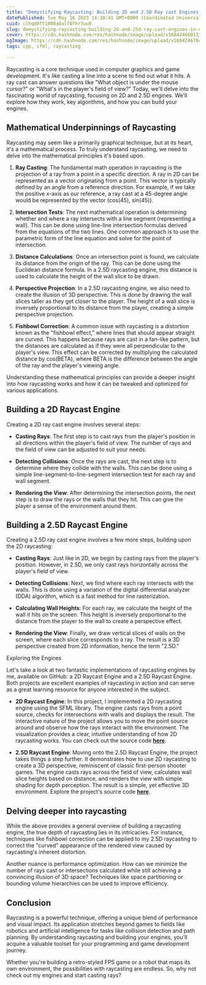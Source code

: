 ```yaml
---
title: "Demystifying Raycasting: Building 2D and 2.5D Ray cast Engines in C++"
datePublished: Tue May 16 2023 14:18:41 GMT+0000 (Coordinated Universal Time)
cuid: clhqd0ft1000a0alf8fhr3uu8
slug: demystifying-raycasting-building-2d-and-25d-ray-cast-engines-in-c
cover: https://cdn.hashnode.com/res/hashnode/image/upload/v1684246601338/5de415f3-fadb-4079-a4ff-73397b5ce803.jpeg
ogImage: https://cdn.hashnode.com/res/hashnode/image/upload/v1684246704708/2b471372-ae30-46a1-9a7b-de74cdd317e1.jpeg
tags: cpp, sfml, raycasting

---
```


Raycasting is a core technique used in computer graphics and game development. It's like casting a line into a scene to find out what it hits. A ray cast can answer questions like "What object is under the mouse cursor?" or "What's in the player's field of view?" Today, we'll delve into the fascinating world of raycasting, focusing on 2D and 2.5D engines. We'll explore how they work, key algorithms, and how you can build your engines.

## Mathematical Underpinnings of Raycasting

Raycasting may seem like a primarily graphical technique, but at its heart, it's a mathematical process. To truly understand raycasting, we need to delve into the mathematical principles it's based upon.

1. **Ray Casting**: The fundamental math operation in raycasting is the projection of a ray from a point in a specific direction. A ray in 2D can be represented as a vector originating from a point. This vector is typically defined by an angle from a reference direction. For example, if we take the positive x-axis as our reference, a ray cast at a 45-degree angle would be represented by the vector (cos(45), sin(45)).
    
2. **Intersection Tests**: The next mathematical operation is determining whether and where a ray intersects with a line segment (representing a wall). This can be done using line-line intersection formulas derived from the equations of the two lines. One common approach is to use the parametric form of the line equation and solve for the point of intersection.
    
3. **Distance Calculations**: Once an intersection point is found, we calculate its distance from the origin of the ray. This can be done using the Euclidean distance formula. In a 2.5D raycasting engine, this distance is used to calculate the height of the wall slice to be drawn.
    
4. **Perspective Projection**: In a 2.5D raycasting engine, we also need to create the illusion of 3D perspective. This is done by drawing the wall slices taller as they get closer to the player. The height of a wall slice is inversely proportional to its distance from the player, creating a simple perspective projection.
    
5. **Fishbowl Correction**: A common issue with raycasting is a distortion known as the "fishbowl effect," where lines that should appear straight are curved. This happens because rays are cast in a fan-like pattern, but the distances are calculated as if they were all perpendicular to the player's view. This effect can be corrected by multiplying the calculated distance by cos(BETA), where BETA is the difference between the angle of the ray and the player's viewing angle.
    

Understanding these mathematical principles can provide a deeper insight into how raycasting works and how it can be tweaked and optimized for various applications.

## Building a 2D Raycast Engine

Creating a 2D ray cast engine involves several steps:

* **Casting Rays**: The first step is to cast rays from the player's position in all directions within the player's field of view. The number of rays and the field of view can be adjusted to suit your needs.
    
* **Detecting Collisions**: Once the rays are cast, the next step is to determine where they collide with the walls. This can be done using a simple line-segment-to-line-segment intersection test for each ray and wall segment.
    
* **Rendering the View**: After determining the intersection points, the next step is to draw the rays or the walls that they hit. This can give the player a sense of the environment around them.
    

## Building a 2.5D Raycast Engine

Creating a 2.5D ray cast engine involves a few more steps, building upon the 2D raycasting:

* **Casting Rays**: Just like in 2D, we begin by casting rays from the player's position. However, in 2.5D, we only cast rays horizontally across the player's field of view.
    
* **Detecting Collisions**: Next, we find where each ray intersects with the walls. This is done using a variation of the digital differential analyzer (DDA) algorithm, which is a fast method for line rasterization.
    
* **Calculating Wall Heights**: For each ray, we calculate the height of the wall it hits on the screen. This height is inversely proportional to the distance from the player to the wall to create a perspective effect.
    
* **Rendering the View**: Finally, we draw vertical slices of walls on the screen, where each slice corresponds to a ray. The result is a 3D perspective created from 2D information, hence the term "2.5D."
    

Exploring the Engines

Let's take a look at two fantastic implementations of raycasting engines by me, available on GitHub: a 2D Raycast Engine and a 2.5D Raycast Engine. Both projects are excellent examples of raycasting in action and can serve as a great learning resource for anyone interested in the subject.

* **2D Raycast Engine**: In this project, I implemented a 2D raycasting engine using the SFML library. The engine casts rays from a point source, checks for intersections with walls and displays the result. The interactive nature of the project allows you to move the point source around and observe how the rays interact with the environment. The visualization provides a clear, intuitive understanding of how 2D raycasting works. You can check out the source code [**here**](https://github.com/Darleanow/UselessSFMLProjects/tree/main/2D%20raycast%20Engine).
    
* **2.5D Raycast Engine**: Moving onto the 2.5D Raycast Engine, the project takes things a step further. It demonstrates how to use 2D raycasting to create a 3D perspective, reminiscent of classic first-person shooter games. The engine casts rays across the field of view, calculates wall slice heights based on distance, and renders the view with simple shading for depth perception. The result is a simple, yet effective 3D environment. Explore the project's source code [**here**](https://github.com/Darleanow/2.5D-Raycast-Engine).
    

## Delving deeper into raycasting

While the above provides a general overview of building a raycasting engine, the true depth of raycasting lies in its intricacies. For instance, techniques like fishbowl correction can be applied to my 2.5D raycasting to correct the "curved" appearance of the rendered view caused by raycasting's inherent distortion.

Another nuance is performance optimization. How can we minimize the number of rays cast or intersections calculated while still achieving a convincing illusion of 3D space? Techniques like space partitioning or bounding volume hierarchies can be used to improve efficiency.

## Conclusion

Raycasting is a powerful technique, offering a unique blend of performance and visual impact. Its application stretches beyond games to fields like robotics and artificial intelligence for tasks like collision detection and path planning. By understanding raycasting and building your engines, you'll acquire a valuable toolset for your programming and game development journey.

Whether you're building a retro-styled FPS game or a robot that maps its own environment, the possibilities with raycasting are endless. So, why not check out my engines and start casting rays?
